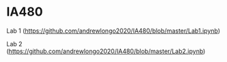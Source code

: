 # IA480

Lab 1 (https://github.com/andrewlongo2020/IA480/blob/master/Lab1.ipynb)

Lab 2 (https://github.com/andrewlongo2020/IA480/blob/master/Lab2.ipynb)
